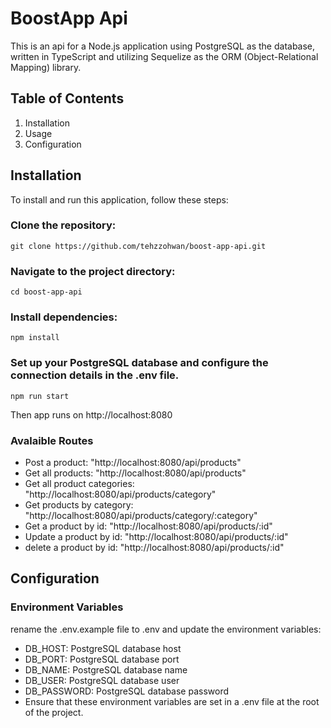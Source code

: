 # BoostApp Api

This is an api for a Node.js application using PostgreSQL as the database, written in TypeScript 
and utilizing Sequelize as the ORM (Object-Relational Mapping) library.

## Table of Contents
1. Installation
2. Usage
3. Configuration

## Installation

To install and run this application, follow these steps:

### Clone the repository:

`git clone https://github.com/tehzzohwan/boost-app-api.git`

### Navigate to the project directory:

`cd boost-app-api`

### Install dependencies:

`npm install`

### Set up your PostgreSQL database and configure the connection details in the .env file.

`npm run start`

Then app runs on http://localhost:8080

### Avalaible Routes
- Post a product: "http://localhost:8080/api/products"
- Get all products: "http://localhost:8080/api/products"
- Get all product categories: "http://localhost:8080/api/products/category"
- Get products by category: "http://localhost:8080/api/products/category/:category"
- Get a product by id: "http://localhost:8080/api/products/:id"
- Update a product by id: "http://localhost:8080/api/products/:id"
- delete a product by id: "http://localhost:8080/api/products/:id"

## Configuration

### Environment Variables

rename the .env.example file to .env and update the environment variables:

- DB_HOST: PostgreSQL database host
- DB_PORT: PostgreSQL database port
- DB_NAME: PostgreSQL database name
- DB_USER: PostgreSQL database user
- DB_PASSWORD: PostgreSQL database password
- Ensure that these environment variables are set in a .env file at the root of the project.
